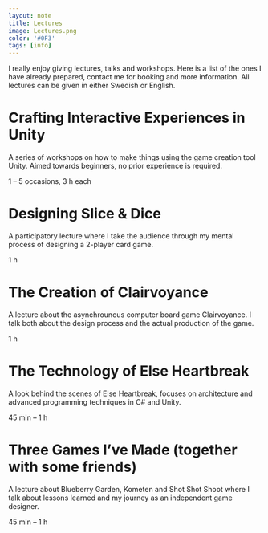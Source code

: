 ```yaml
---
layout: note
title: Lectures
image: Lectures.png
color: '#0F3'
tags: [info]
---
```


I really enjoy giving lectures, talks and workshops. Here is a list of the ones I have already prepared, contact me for booking and more information. All lectures can be given in either Swedish or English.

# Crafting Interactive Experiences in Unity

A series of workshops on how to make things using the game creation tool Unity. Aimed towards beginners, no prior experience is required.

1 – 5 occasions, 3 h each

# Designing Slice & Dice

A participatory lecture where I take the audience through my mental process of designing a 2-player card game.

1 h

# The Creation of Clairvoyance

A lecture about the asynchrounous computer board game Clairvoyance. I talk both about the design process and the actual production of the game.

1 h

# The Technology of Else Heartbreak

A look behind the scenes of Else Heartbreak, focuses on architecture and advanced programming techniques in C# and Unity.

45 min – 1 h

# Three Games I’ve Made (together with some friends)

A lecture about Blueberry Garden, Kometen and Shot Shot Shoot where I talk about lessons learned and my journey as an independent game designer.

45 min – 1 h

